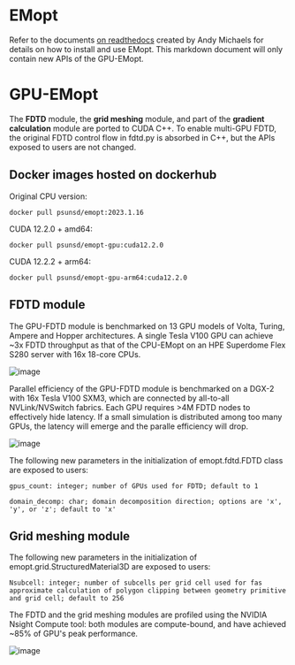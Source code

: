 # EMopt
Refer to the documents [on readthedocs](https://emopt.readthedocs.io/en/latest/) created by Andy Michaels for details on how to install and use EMopt.  This markdown document will only contain new APIs of the GPU-EMopt.

# GPU-EMopt
The **FDTD** module, the **grid meshing** module, and part of the **gradient calculation** module are ported to CUDA C++.  To enable multi-GPU FDTD, the original FDTD control flow in fdtd.py is absorbed in C++, but the APIs exposed to users are not changed.

## Docker images hosted on dockerhub
Original CPU version:

    docker pull psunsd/emopt:2023.1.16
CUDA 12.2.0 + amd64: 

    docker pull psunsd/emopt-gpu:cuda12.2.0
CUDA 12.2.2 + arm64: 
    
    docker pull psunsd/emopt-gpu-arm64:cuda12.2.0

## FDTD module
The GPU-FDTD module is benchmarked on 13 GPU models of Volta, Turing, Ampere and Hopper architectures.  A single Tesla V100 GPU can achieve ~3x FDTD throughput as that of the CPU-EMopt on an HPE Superdome Flex S280 server with 16x 18-core CPUs.

![image](https://github.com/psunsd/emopt/assets/61566314/436c1790-d0fe-4a05-8592-eef22500a4de)

Parallel efficiency of the GPU-FDTD module is benchmarked on a DGX-2 with 16x Tesla V100 SXM3, which are connected by all-to-all NVLink/NVSwitch fabrics.  Each GPU requires >4M FDTD nodes to effectively hide latency.  If a small simulation is distributed among too many GPUs, the latency will emerge and the paralle efficiency will drop.

![image](https://github.com/psunsd/emopt/assets/61566314/26cc6c93-0beb-4b89-bf5b-ae0f431ddba1)

The following new parameters in the initialization of emopt.fdtd.FDTD class are exposed to users:

    gpus_count: integer; number of GPUs used for FDTD; default to 1
  
    domain_decomp: char; domain decomposition direction; options are 'x', 'y', or 'z'; default to 'x'

## Grid meshing module
The following new parameters in the initialization of emopt.grid.StructuredMaterial3D are exposed to users:

    Nsubcell: integer; number of subcells per grid cell used for fas approximate calculation of polygon clipping between geometry primitive and grid cell; default to 256

The FDTD and the grid meshing modules are profiled using the NVIDIA Nsight Compute tool: both modules are compute-bound, and have achieved ~85% of GPU's peak performance.

![image](https://github.com/psunsd/emopt/assets/61566314/b9af4f52-8499-442c-98ce-84597ffd3e95)

